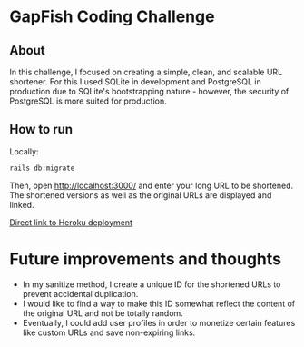 # GapFish Coding Challenge

## About
In this challenge, I focused on creating a simple, clean, and scalable URL shortener. For this I used SQLite in development and PostgreSQL in production due to SQLite's bootstrapping nature - however, the security of PostgreSQL is more suited for production. 

## How to run
Locally: 
```bash 
rails db:migrate
```
Then, open [http://localhost:3000/](http://localhost:3000/) and enter your long URL to be shortened. The shortened versions as well as the original URLs are displayed and linked.


[Direct link to Heroku deployment](http://url-shortener-gapfish.herokuapp.com/)


# Future improvements and thoughts 

* In my sanitize method, I create a unique ID for the shortened URLs to prevent accidental duplication. 
* I would like to find a way to make this ID somewhat reflect the content of the original URL and not be totally random.
* Eventually, I could add user profiles in order to monetize certain features like custom URLs and save non-expiring links. 